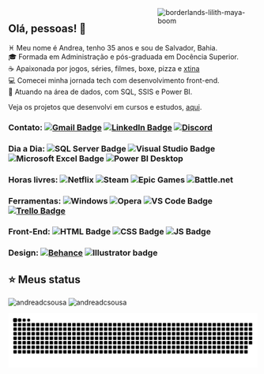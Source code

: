 <!-- **andreadcsousa/andreadcsousa** is a ✨ _special_ ✨ repository because its `README.md` (this file) appears on your GitHub profile. -->

<img align="right" width="40%" alt="borderlands-lilith-maya-boom" src="https://24.media.tumblr.com/2f8deab112ba5ac1b940218990b82a71/tumblr_mii3f4R5NP1rw8jabo6_250.gif">

## Olá, pessoas! 👋

:pisces: Meu nome é Andrea, tenho 35 anos e sou de Salvador, Bahia.  
:mortar_board: Formada em Administração e pós-graduada em Docência Superior.  
:coffee: Apaixonada por jogos, séries, filmes, boxe, pizza e [xtina](https://www.instagram.com/xtina/)  
:computer: Comecei minha jornada tech com desenvolvimento front-end.  
:game_die: Atuando na área de dados, com SQL, SSIS e Power BI.

Veja os projetos que desenvolvi em cursos e estudos, [aqui](https://andreadcsousa.github.io/).

### Contato: [![Gmail Badge](https://img.shields.io/badge/Gmail-D14836?style=for-the-badge&logo=gmail&logoColor=white)](mailto:andrea.dcsousa@gmail.com) [![LinkedIn Badge](https://img.shields.io/badge/LinkedIn-0077B5?style=for-the-badge&logo=linkedin&logoColor=white)](https://www.linkedin.com/in/andrea-dcsousa/) [![Discord](https://img.shields.io/badge/Discord-5865F2?style=for-the-badge&logo=discord&logoColor=white)](https://discord.com/channels/@pinkaguilera#3044)

### Dia a Dia: ![SQL Server Badge](https://img.shields.io/badge/SQL%20Server-CC2927?style=for-the-badge&logo=microsoft%20sql%20server&logoColor=white) ![Visual Studio Badge](https://img.shields.io/badge/Visual_Studio-5C2D91?style=for-the-badge&logo=visual%20studio&logoColor=white) ![Microsoft Excel Badge](https://img.shields.io/badge/Excel-217346?style=for-the-badge&logo=microsoft-excel&logoColor=white) ![Power BI Desktop](https://img.shields.io/badge/Power_BI-F2C811?style=for-the-badge&logo=Power%20BI&logoColor=black)

### Horas livres: ![Netflix](https://img.shields.io/badge/Netflix-E50914?style=for-the-badge&logo=netflix&logoColor=white) ![Steam](https://img.shields.io/badge/Steam-000000?style=for-the-badge&logo=steam&logoColor=white) ![Epic Games](https://img.shields.io/badge/Epic%20Games-313131?style=for-the-badge&logo=Epic%20Games&logoColor=white) ![Battle.net](https://img.shields.io/badge/Battle.net-000?style=for-the-badge&logo=battle.net&logoColor=148EFF)

### Ferramentas: ![Windows](https://img.shields.io/badge/Windows-0078D6?style=for-the-badge&logo=windows&logoColor=white) ![Opera](https://img.shields.io/badge/Opera-FF1B2D?style=for-the-badge&logo=Opera&logoColor=white) ![VS Code Badge](https://img.shields.io/badge/VS_Code-0078D4?style=for-the-badge&logo=visual%20studio%20code&logoColor=white) [![Trello Badge](https://img.shields.io/badge/Trello-0052CC?style=for-the-badge&logo=trello&logoColor=white)](https://trello.com/b/vZhI01ls/tecnologia)

### Front-End: ![HTML Badge](https://img.shields.io/badge/HTML5-E34F26?style=for-the-badge&logo=html5&logoColor=white) ![CSS Badge](https://img.shields.io/badge/CSS3-1572B6?style=for-the-badge&logo=css3&logoColor=white) ![JS Badge](https://img.shields.io/badge/JavaScript-F7DF1E?style=for-the-badge&logo=javascript&logoColor=black)

### Design: [![Behance](https://img.shields.io/badge/-Behance-blue?style=for-the-badge&logo=behance&logoColor=white)](https://www.behance.net/andrea-sousa) ![Illustrator badge](https://img.shields.io/badge/Illustrator-FF9A00?style=for-the-badge&logo=adobe%20illustrator&logoColor=white)

## :star: Meus status

<div>
  <img height="190em" src="https://github-readme-stats.vercel.app/api?username=andreadcsousa&show_icons=true&include_all_commits=true&hide_border=true&theme=outrun" alt="andreadcsousa" />
  <img height="190em" src="https://github-readme-stats.vercel.app/api/top-langs?username=andreadcsousa&layout=compact&include_all_commits&hide_border=true&theme=outrun" alt="andreadcsousa" />
</div>

![Snake animation](https://github.com/andreadcsousa/andreadcsousa/blob/output/github-contribution-grid-snake.svg)
